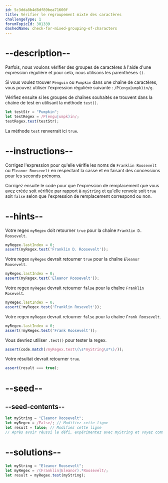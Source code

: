 ```yaml
---
id: 5c3dda8b4d8df89bea71600f
title: Vérifier le regroupement mixte des caractères
challengeType: 1
forumTopicId: 301339
dashedName: check-for-mixed-grouping-of-characters
---
```


# --description--

Parfois, nous voulons vérifier des groupes de caractères à l'aide d'une expression régulière et pour cela, nous utilisons les parenthèses `()`.

Si vous voulez trouver `Penguin` ou `Pumpkin` dans une chaîne de caractères, vous pouvez utiliser l'expression régulière suivante : `/P(engu|umpk)in/g`.

Vérifiez ensuite si les groupes de chaînes souhaités se trouvent dans la chaîne de test en utilisant la méthode `test()`.

```js
let testStr = "Pumpkin";
let testRegex = /P(engu|umpk)in/;
testRegex.test(testStr);
```

La méthode `test` renverrait ici `true`.

# --instructions--

Corrigez l'expression pour qu'elle vérifie les noms de `Franklin Roosevelt` ou `Eleanor Roosevelt` en respectant la casse et en faisant des concessions pour les seconds prénoms.

Corrigez ensuite le code pour que l'expression de remplacement que vous avez créée soit vérifiée par rapport à `myString` et qu'elle renvoie soit `true` soit `false` selon que l'expression de remplacement correspond ou non.

# --hints--

Votre regex `myRegex` doit retourner `true` pour la chaîne `Franklin D. Roosevelt`.

```js
myRegex.lastIndex = 0;
assert(myRegex.test('Franklin D. Roosevelt'));
```

Votre regex `myRegex` devrait retourner `true` pour la chaîne `Eleanor Roosevelt`.

```js
myRegex.lastIndex = 0;
assert(myRegex.test('Eleanor Roosevelt'));
```

Votre regex `myRegex` devrait retourner `false` pour la chaîne `Franklin Rosevelt`.

```js
myRegex.lastIndex = 0;
assert(!myRegex.test('Franklin Rosevelt'));
```

Votre regex `myRegex` devrait retourner `false` pour la chaîne `Frank Roosevelt`.

```js
myRegex.lastIndex = 0;
assert(!myRegex.test('Frank Roosevelt'));
```

Vous devriez utiliser `.test()` pour tester la regex.

```js
assert(code.match(/myRegex.test\(\s*myString\s*\)/));
```

Votre résultat devrait retourner `true`.

```js
assert(result === true);
```

# --seed--

## --seed-contents--

```js
let myString = "Eleanor Roosevelt";
let myRegex = /False/; // Modifiez cette ligne
let result = false; // Modifiez cette ligne
// Après avoir réussi le défi, expérimentez avec myString et voyez comment le regroupement fonctionne.
```

# --solutions--

```js
let myString = "Eleanor Roosevelt";
let myRegex = /(Franklin|Eleanor).*Roosevelt/;
let result = myRegex.test(myString);
```
